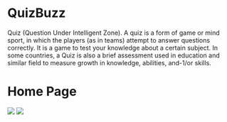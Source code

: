 # QuizBuzz
Quiz (Question Under Intelligent Zone). A quiz is a form of game or mind sport, in which the players (as in teams) attempt to answer questions correctly. It is a game to test your knowledge about a certain subject. In some countries, a Quiz is also a brief assessment used in education and similar field to measure growth in knowledge, abilities, and-1/or skills.
# Home Page
<img src="Screenshot-1.png" width="auto">

<img src="Screenshot-2.jpeg" width="auto">

